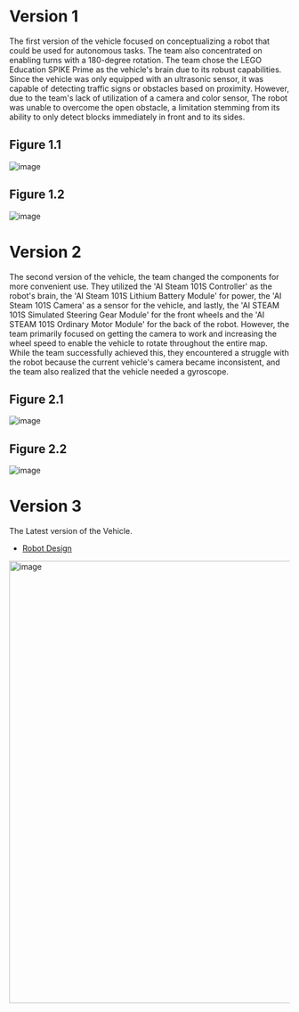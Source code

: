 # Version 1
  The first version of the vehicle focused on conceptualizing a robot that could be used for autonomous tasks. The team also concentrated on enabling turns with a 180-degree rotation. The team chose the LEGO Education SPIKE Prime as the vehicle's brain due to its robust capabilities. Since the vehicle was only equipped with an ultrasonic sensor, it was capable of detecting traffic signs or obstacles based on proximity. However, due to the team's lack of utilization of a camera and color sensor, The robot was unable to overcome the open obstacle, a limitation stemming from its ability to only detect blocks immediately in front and to its sides.

## Figure 1.1
![image](https://github.com/user-attachments/assets/eea5acf9-32f0-4c75-b0fe-50006c077c33)
## Figure 1.2
![image](https://github.com/user-attachments/assets/a7f032c4-467b-4ad7-a6b1-d544d6dedb33)


# Version 2 
  The second version of the vehicle, the team changed the components for more convenient use. They utilized the 'AI Steam 101S Controller' as the robot's brain, the 'AI Steam 101S Lithium Battery Module' for power, the 'AI Steam 101S Camera' as a sensor for the vehicle, and lastly, the 'AI STEAM 101S Simulated Steering Gear Module' for the front wheels and the 'AI STEAM 101S Ordinary Motor Module' for the back of the robot. However, the team primarily focused on getting the camera to work and increasing the wheel speed to enable the vehicle to rotate throughout the entire map. While the team successfully achieved this, they encountered a struggle with the robot because the current vehicle's camera became inconsistent, and the team also realized that the vehicle needed a gyroscope.

## Figure 2.1
![image](https://github.com/user-attachments/assets/16136668-2859-4940-9f54-86f396fb7048)
## Figure 2.2
![image](https://github.com/user-attachments/assets/e40d5016-ba52-4022-b51f-1443b9b13f5c)

# Version 3
  The Latest version of the Vehicle. 
  - [Robot Design](https://github.com/Sharmainne/CZSHS-LEIBNIZ-Team?tab=readme-ov-file#12-robot-design)
<img width="1388" height="794" alt="image" src="https://github.com/user-attachments/assets/dc6b46fc-6d95-494c-8e7b-93bfca2b483b" />


